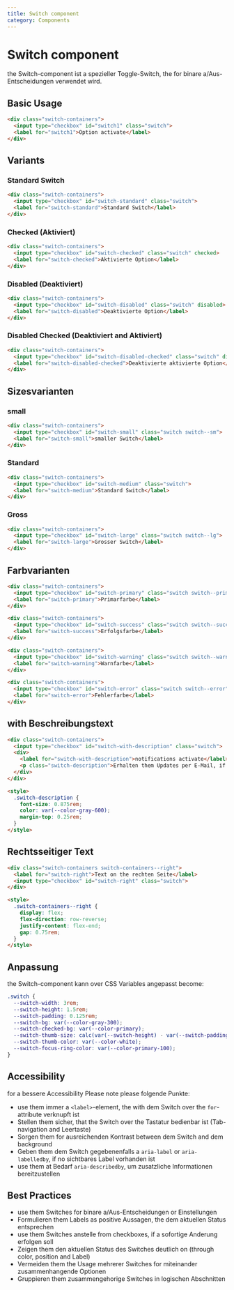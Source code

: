 ```yaml
---
title: Switch component
category: Components
---
```


# Switch component

the Switch-component ist a spezieller Toggle-Switch, the for binare a/Aus-Entscheidungen verwendet wird.

## Basic Usage

```html
<div class="switch-containers">
  <input type="checkbox" id="switch1" class="switch">
  <label for="switch1">Option activate</label>
</div>
```

## Variants

### Standard Switch

```html
<div class="switch-containers">
  <input type="checkbox" id="switch-standard" class="switch">
  <label for="switch-standard">Standard Switch</label>
</div>
```

### Checked (Aktiviert)

```html
<div class="switch-containers">
  <input type="checkbox" id="switch-checked" class="switch" checked>
  <label for="switch-checked">Aktivierte Option</label>
</div>
```

### Disabled (Deaktiviert)

```html
<div class="switch-containers">
  <input type="checkbox" id="switch-disabled" class="switch" disabled>
  <label for="switch-disabled">Deaktivierte Option</label>
</div>
```

### Disabled Checked (Deaktiviert and Aktiviert)

```html
<div class="switch-containers">
  <input type="checkbox" id="switch-disabled-checked" class="switch" disabled checked>
  <label for="switch-disabled-checked">Deaktivierte aktivierte Option</label>
</div>
```

## Sizesvarianten

### small

```html
<div class="switch-containers">
  <input type="checkbox" id="switch-small" class="switch switch--sm">
  <label for="switch-small">smaller Switch</label>
</div>
```

### Standard

```html
<div class="switch-containers">
  <input type="checkbox" id="switch-medium" class="switch">
  <label for="switch-medium">Standard Switch</label>
</div>
```

### Gross

```html
<div class="switch-containers">
  <input type="checkbox" id="switch-large" class="switch switch--lg">
  <label for="switch-large">Grosser Switch</label>
</div>
```

## Farbvarianten

```html
<div class="switch-containers">
  <input type="checkbox" id="switch-primary" class="switch switch--primary" checked>
  <label for="switch-primary">Primarfarbe</label>
</div>

<div class="switch-containers">
  <input type="checkbox" id="switch-success" class="switch switch--success" checked>
  <label for="switch-success">Erfolgsfarbe</label>
</div>

<div class="switch-containers">
  <input type="checkbox" id="switch-warning" class="switch switch--warning" checked>
  <label for="switch-warning">Warnfarbe</label>
</div>

<div class="switch-containers">
  <input type="checkbox" id="switch-error" class="switch switch--error" checked>
  <label for="switch-error">Fehlerfarbe</label>
</div>
```

## with Beschreibungstext

```html
<div class="switch-containers">
  <input type="checkbox" id="switch-with-description" class="switch">
  <div>
    <label for="switch-with-description">notifications activate</label>
    <p class="switch-description">Erhalten them Updates per E-Mail, if neue contents verfugbar sind.</p>
  </div>
</div>

<style>
  .switch-description {
    font-size: 0.875rem;
    color: var(--color-gray-600);
    margin-top: 0.25rem;
  }
</style>
```

## Rechtsseitiger Text

```html
<div class="switch-containers switch-containers--right">
  <label for="switch-right">Text on the rechten Seite</label>
  <input type="checkbox" id="switch-right" class="switch">
</div>

<style>
  .switch-containers--right {
    display: flex;
    flex-direction: row-reverse;
    justify-content: flex-end;
    gap: 0.75rem;
  }
</style>
```

## Anpassung

the Switch-component kann over CSS Variables angepasst become:

```css
.switch {
  --switch-width: 3rem;
  --switch-height: 1.5rem;
  --switch-padding: 0.125rem;
  --switch-bg: var(--color-gray-300);
  --switch-checked-bg: var(--color-primary);
  --switch-thumb-size: calc(var(--switch-height) - var(--switch-padding) * 2);
  --switch-thumb-color: var(--color-white);
  --switch-focus-ring-color: var(--color-primary-100);
}
```

## Accessibility

for a bessere Accessibility Please note please folgende Punkte:

- use them immer a `<label>`-element, the with dem Switch over the `for`-attribute verknupft ist
- Stellen them sicher, that the Switch over the Tastatur bedienbar ist (Tab-navigation and Leertaste)
- Sorgen them for ausreichenden Kontrast between dem Switch and dem background
- Geben them dem Switch gegebenenfalls a `aria-label` or `aria-labelledby`, if no sichtbares Label vorhanden ist
- use them at Bedarf `aria-describedby`, um zusatzliche Informationen bereitzustellen

## Best Practices

- use them Switches for binare a/Aus-Entscheidungen or Einstellungen
- Formulieren them Labels as positive Aussagen, the dem aktuellen Status entsprechen
- use them Switches anstelle from checkboxes, if a sofortige Anderung erfolgen soll
- Zeigen them den aktuellen Status des Switches deutlich on (through color, position and Label)
- Vermeiden them the Usage mehrerer Switches for miteinander zusammenhangende Optionen
- Gruppieren them zusammengehorige Switches in logischen Abschnitten 